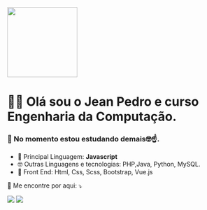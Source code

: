 <img height="160em" src="https://github-readme-stats.vercel.app/api/top-langs/?username=jeanaraga&layout=compact&langs_count=7&theme=dark"/>

 # 👋🏾 Olá sou o Jean Pedro e curso **Engenharia da Computação**.<br>
 ### 📝 No momento estou estudando demais🤓☝.


  - 🦄 Principal Linguagem: <strong>Javascript</strong>
  - 🤓 Outras Linguagens e tecnologias: PHP,Java, Python, MySQL.
  - 👾 Front End: Html, Css, Scss, Bootstrap, Vue.js


<p align="left">
  💌 Me encontre por aqui: ⤵️
</p>

<p align="left">
  <a href="mailto:jeanjesuspedrobook@gmail.com" alt="Gmail">
  <img src="https://img.shields.io/badge/-Gmail-FF0000?style=flat-square&labelColor=FF0000&logo=gmail&logoColor=white&link=mailto:jeanjesuspedrobook@gmail.com" /></a>

  <a href="https://www.linkedin.com/in/jean-pedro-34435622" alt="Linkedin">
  <img src="https://img.shields.io/badge/-Linkedin-0e76a8?style=flat-square&logo=Linkedin&logoColor=white&link=https://www.linkedin.com/in/jean-pedro-344356225" /></a>


</p>  





 
<!---
Jeanaraga/Jeanaraga is a ✨ special ✨ repository because its `README.md` (this file) appears on your GitHub profile.
You can click the Preview link to take a look at your changes.
--->
